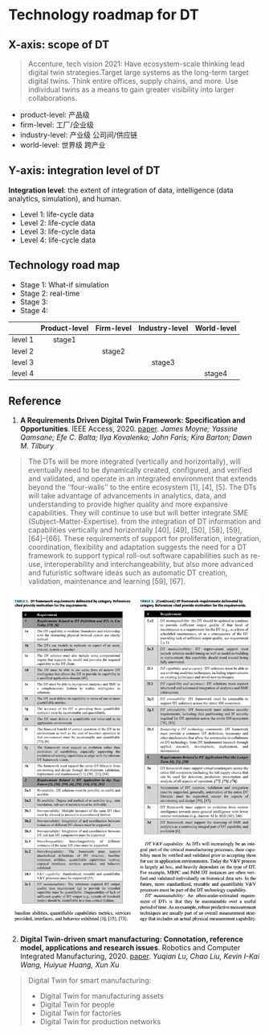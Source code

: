 # Technology roadmap for DT

##  X-axis: scope of DT

> Accenture, tech vision 2021: Have ecosystem-scale thinking lead digital twin strategies.Target large systems as the long-term target digital twins. Think entire offices, supply chains, and more. Use individual twins as a means to gain greater visibility into larger collaborations.

- product-level: 产品级
- firm-level: 工厂/企业级
- industry-level: 产业级 公司间/供应链
- world-level: 世界级 跨产业

## Y-axis: integration level of DT

**Integration level**: the extent of integration of data, intelligence (data analytics, simulation), and human.

- Level 1: life-cycle data
- Level 2: life-cycle data
- Level 3: life-cycle data
- Level 4: life-cycle data

## Technology road map

- Stage 1: What-if simulation
- Stage 2: real-time
- Stage 3: 
- Stage 4: 

|  | Product-level | Firm-level | Industry-level  | World-level |
| :----:  | :----: | :----: | :----: | :----: |
| level 1 | stage1 |        |        |        |
| level 2 |        | stage2 |        |        |
| level 3 |        |        | stage3 |        |
| level 4 |        |        |        | stage4 |


## Reference
1. **A Requirements Driven Digital Twin Framework: Specification and Opportunities**. IEEE Access, 2020. [paper](https://ieeexplore.ieee.org/document/9109299). *James Moyne; Yassine Qamsane; Efe C. Balta; Ilya Kovalenko; John Faris; Kira Barton; Dawn M. Tilbury*

> The DTs will be more integrated (vertically and horizontally), will eventually need to be dynamically created, configured, and verified and validated, and operate in an integrated environment that extends beyond the ‘‘four-walls’’ to the entire ecosystem [1], [4], [5]. The DTs will take advantage of advancements in analytics, data, and understanding to provide higher quality and more expansive capabilities. They will continue to use but will better integrate SME (Subject-Matter-Expertise). from the integration of DT information and capabilities vertically and horizontally [40], [49], [50], [58], [59], [64]–[66]. These requirements of support for proliferation, integration, coordination, flexibility and adaptation suggests the need for a DT framework to support typical roll-out software capabilities such as re-use, interoperability and interchangeability, but also more advanced and futuristic software ideas such as automatic DT creation, validation, maintenance and learning [59], [67].

![](./image/2020-ieee-visions.png)


2. **Digital Twin-driven smart manufacturing: Connotation, reference model, applications and research issues**. Robotics and Computer Integrated Manufacturing, 2020. [paper](https://doi.org/10.1016/j.rcim.2019.101837). *Yuqian Lu, Chao Liu, Kevin I-Kai Wang, Huiyue Huang, Xun Xu*

> Digital Twin for smart manufacturing:
> - Digital Twin for manufacturing assets
> - Digital Twin for people
> - Digital Twin for factories
> - Digital Twin for production networks

